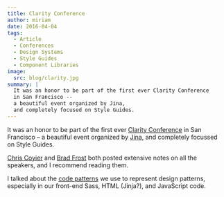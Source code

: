 ```yaml
---
title: Clarity Conference
author: miriam
date: 2016-04-04
tags:
  - Article
  - Conferences
  - Design Systems
  - Style Guides
  - Component Libraries
image:
  src: blog/clarity.jpg
summary: |
  It was an honor to be part of the first ever Clarity Conference
  in San Francisco --
  a beautiful event organized by Jina,
  and completely focused on Style Guides.
---
```


It was an honor to be part of the first ever [Clarity Conference] in San
Francisco – a beautiful event organized by [Jina], and completely
focussed on Style Guides.

[Chris Coyier] and [Brad Frost] both posted extensive notes on all the
speakers, and I recommend reading them.

I talked about the [code patterns] we use to represent design patterns,
especially in our front-end Sass, HTML (Jinja?), and JavaScript code.

[Clarity Conference]: https://www.clarityconf.com/
[Jina]: https://github.com/jina/
[Chris Coyier]: https://codepen.io/chriscoyier/post/clarity-2016-wrapup
[Brad Frost]: https://bradfrost.com/blog/post/clarity-conf-code-patterns-for-pattern-making/
[code patterns]: http://localhost:8080/talks/code-patterns/
